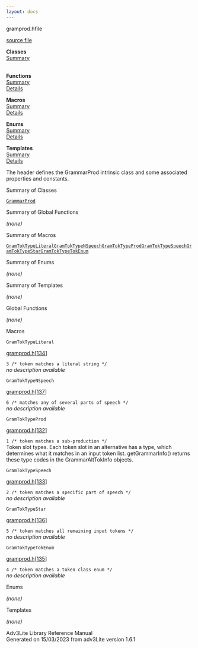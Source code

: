 ```yaml
---
layout: docs
---
```

<span class="title">gramprod.h</span><span class="type">file</span>

[source file](../source/gramprod.h.html)

**Classes**  
[Summary](#_ClassSummary_)  
 

**Functions**  
[Summary](#_FunctionSummary_)  
[Details](#_Functions_)

**Macros**  
[Summary](#_MacroSummary_)  
[Details](#_Macros_)

**Enums**  
[Summary](#_EnumSummary_)  
[Details](#_Enums_)

**Templates**  
[Summary](#_TemplateSummary_)  
[Details](#_Templates_)



The header defines the GrammarProd intrinsic class and some associated
properties and constants.



<span id="_ClassSummary_"></span>



<span class="hdln">Summary of Classes</span>  



[`GrammarProd`](../object/GrammarProd.html)
<span id="FunctionSummary_"></span>



<span class="hdln">Summary of Global Functions</span>  



*(none)* <span id="_MacroSummary_"></span>



<span class="hdln">Summary of Macros</span>  



[`GramTokTypeLiteral`](#GramTokTypeLiteral)[`GramTokTypeNSpeech`](#GramTokTypeNSpeech)[`GramTokTypeProd`](#GramTokTypeProd)[`GramTokTypeSpeech`](#GramTokTypeSpeech)[`GramTokTypeStar`](#GramTokTypeStar)[`GramTokTypeTokEnum`](#GramTokTypeTokEnum)

<span id="_EnumSummary_"></span>



<span class="hdln">Summary of Enums</span>  



*(none)* <span id="_TemplateSummary_"></span>



<span class="hdln">Summary of Templates</span>  



*(none)* <span id="_Functions_"></span>



<span class="hdln">Global Functions</span>  



*(none)* <span id="_Macros_"></span>



<span class="hdln">Macros</span>  



<span id="GramTokTypeLiteral"></span>

`GramTokTypeLiteral`

[gramprod.h](../file/gramprod.h.html)\[[134](../source/gramprod.h.html#134)\]



`3 /* token matches a literal string */`  
*no description available*



<span id="GramTokTypeNSpeech"></span>

`GramTokTypeNSpeech`

[gramprod.h](../file/gramprod.h.html)\[[137](../source/gramprod.h.html#137)\]



`6 /* matches any of several parts of speech */`  
*no description available*



<span id="GramTokTypeProd"></span>

`GramTokTypeProd`

[gramprod.h](../file/gramprod.h.html)\[[132](../source/gramprod.h.html#132)\]



`1 /* token matches a sub-production */`  
Token slot types. Each token slot in an alternative has a type, which
determines what it matches in an input token list. getGrammarInfo()
returns these type codes in the GrammarAltTokInfo objects.



<span id="GramTokTypeSpeech"></span>

`GramTokTypeSpeech`

[gramprod.h](../file/gramprod.h.html)\[[133](../source/gramprod.h.html#133)\]



`2 /* token matches a specific part of speech */`  
*no description available*



<span id="GramTokTypeStar"></span>

`GramTokTypeStar`

[gramprod.h](../file/gramprod.h.html)\[[136](../source/gramprod.h.html#136)\]



`5 /* token matches all remaining input tokens */`  
*no description available*



<span id="GramTokTypeTokEnum"></span>

`GramTokTypeTokEnum`

[gramprod.h](../file/gramprod.h.html)\[[135](../source/gramprod.h.html#135)\]



`4 /* token matches a token class enum */`  
*no description available*



<span id="_Enums_"></span>



<span class="hdln">Enums</span>  



*(none)* <span id="_Templates_"></span>



<span class="hdln">Templates</span>  



*(none)*



Adv3Lite Library Reference Manual  
Generated on 15/03/2023 from adv3Lite version 1.6.1



